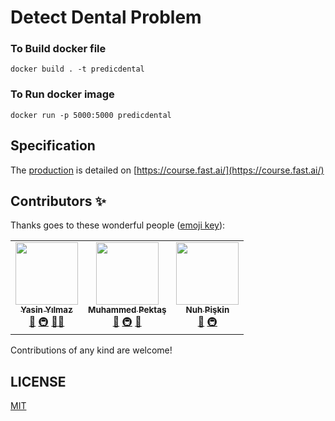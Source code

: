 
# Detect Dental Problem

### To Build docker file
 
   `docker build . -t predicdental`
   
###  To Run docker image 

   `docker run -p 5000:5000 predicdental`

## Specification
The [production](https://course.fast.ai/deployment_google_app_engine.html) is detailed on [https://course.fast.ai/](https://course.fast.ai/)


## Contributors ✨

Thanks goes to these wonderful people ([emoji key](https://allcontributors.org/docs/en/emoji-key)):

<!-- ALL-CONTRIBUTORS-LIST:START - Do not remove or modify this section -->
<!-- prettier-ignore-start -->
<!-- markdownlint-disable -->
<table>
  <tr>
    <td align="center"><a href="https://github.com/ysnylmzz"><img src="https://avatars3.githubusercontent.com/u/45534983?s=400&v=4" width="100px;" alt=""/><br /><sub><b>Yasin Yılmaz</b></sub></a><br /> <a href="#tool-jakebolam" title="Tools">🔧</a> <a href="#infra-jakebolam" title="Infrastructure (Hosting, Build-Tools, etc)"> 🚇</a> <a href="#maintenance-jakebolam" title="Maintenance">🚧</a><a href="#tool-ysnylmzz" title="Tools">🔧</a></td>
    <td align="center"><a href="https://github.com/mhmddpkts"><img src="https://avatars3.githubusercontent.com/u/15729405?s=400&v=4" width="100px;" alt=""/><br /><sub><b>Muhammed Pektaş</b></sub></a><br /> <a href="#tool-jakebolam" title="Tools">🔧</a> <a href="#infra-jakebolam" title="Infrastructure (Hosting, Build-Tools, etc)"> 🚇</a> <a href="#maintenance-jakebolam" title="Maintenance">🚧</a></td>
    <td align="center"><a href="https://github.com/nuhpiskin"><img src="https://avatars2.githubusercontent.com/u/44634165?s=400&v=4" width="100px;" alt=""/><br /><sub><b>Nuh Pişkin</b></sub></a><br /> <a href="#tool-jakebolam" title="Tools">🔧</a> <a href="#infra-jakebolam" title="Infrastructure (Model, Cnn, etc)"> 🚇</a></td>
   
  </tr>
 
</table>

<!-- markdownlint-enable -->
<!-- prettier-ignore-end -->
<!-- ALL-CONTRIBUTORS-LIST:END -->

Contributions of any kind are welcome!

## LICENSE

[MIT](LICENSE)
